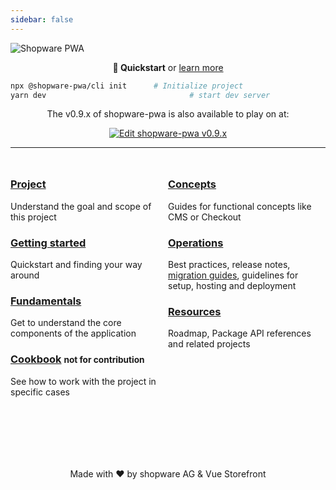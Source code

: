```yaml
---
sidebar: false
---
```


![Shopware PWA](./landing/assets/shopware_vsf_banner.png)

<center>

**🚀 Quickstart** or [learn more](/landing/getting-started/)

</center>

```bash
npx @shopware-pwa/cli init 		# Initialize project
yarn dev 								# start dev server
```

<center>
The v0.9.x of shopware-pwa is also available to play on at:

[![Edit shopware-pwa v0.9.x](https://codesandbox.io/static/img/play-codesandbox.svg)](https://codesandbox.io/s/shopware-pwa-v09x-gp02u?file=/README.md)

</center>

---

<div class="flex-container">

<div class="md-50">

### [Project](/landing/project/)

Understand the goal and scope of this project

### [Getting started](/landing/getting-started/)

Quickstart and finding your way around

### [Fundamentals](/landing/fundamentals/)

Get to understand the core components of the application

### [Cookbook](/landing/cookbook/) <Badge text="new" type="info"/> <small>not for contribution</small>

See how to work with the project in specific cases

</div>

<div class="md-50">
	
### [Concepts](/landing/concepts/)
Guides for functional concepts like CMS or Checkout

### [Operations](/landing/operations) <Badge text="new" type="info"/>

Best practices, release notes, [migration guides](/landing/operations/migrations/), guidelines for setup, hosting and deployment

### [Resources](/landing/resources/)

Roadmap, Package API references and related projects

</div>

</div>

<center style="margin-top: 100px;">

Made with ❤️ by shopware AG & Vue Storefront

</center>

<style>
.flex-container {
	display: block;
	margin-top: 25px;
}

.preview-image {
	width: 50%;
}

@media screen and (min-width: 720px) {
	.flex-container {
		display: flex;
	}

	.md-50 {
		width: 50%;
	}
}
</style>
